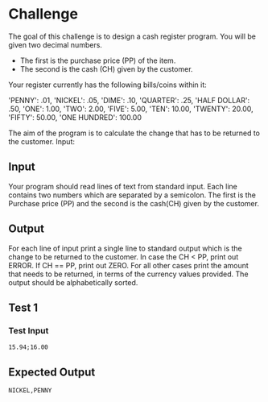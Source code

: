 # Challenge


The goal of this challenge is to design a cash register program. You will be given two decimal numbers. 
- The first is the purchase price (PP) of the item. 
- The second is the cash (CH) given by the customer. 

Your register currently has the following bills/coins within it:

'PENNY': .01,
'NICKEL': .05,
'DIME': .10,
'QUARTER': .25,
'HALF DOLLAR': .50,
'ONE': 1.00,
'TWO': 2.00,
'FIVE': 5.00,
'TEN': 10.00,
'TWENTY': 20.00,
'FIFTY': 50.00,
'ONE HUNDRED': 100.00

The aim of the program is to calculate the change that has to be returned to the customer.
Input:

## Input

Your program should read lines of text from standard input. Each line contains two numbers which are separated by a semicolon. The first is the Purchase price (PP) and the second is the cash(CH) given by the customer.

## Output

For each line of input print a single line to standard output which is the change to be returned to the customer. In case the CH < PP, print out ERROR. If CH == PP, print out ZERO. For all other cases print the amount that needs to be returned, in terms of the currency values provided. The output should be alphabetically sorted.

## Test 1

### Test Input

```
15.94;16.00
```

## Expected Output

```
NICKEL,PENNY
```
